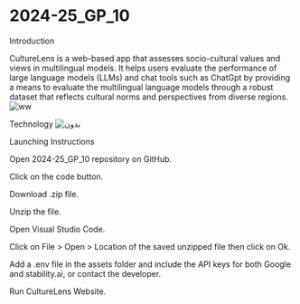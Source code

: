 # 2024-25_GP_10

 Introduction
 
CultureLens is a web-based app that assesses socio-cultural values and views in multilingual models. It helps users evaluate the performance of large language models (LLMs) and chat tools such as ChatGpt by providing a means to evaluate the multilingual language models through a robust dataset that reflects cultural norms and perspectives from diverse regions.
![ww](https://github.com/user-attachments/assets/71902a33-29f7-4276-bc91-70b3aa42fd5a)

 Technology                                                                                                                                                         ![بدون](https://github.com/user-attachments/assets/1ab9b363-bb86-4152-8ed9-acab82f895ed) 


 
Launching Instructions

Open  2024-25_GP_10 repository on GitHub.

Click on the code button.

Download .zip file.

Unzip the file.

Open Visual Studio Code.

Click on File > Open > Location of the saved unzipped file then click on Ok.

Add a .env file in the assets folder and include the API keys for both Google and stability.ai, or contact the developer.

Run CultureLens Website.
